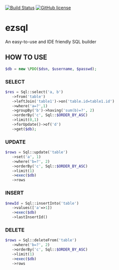 [![Build Status](https://travis-ci.org/caoym/ezsql.svg)](https://travis-ci.org/caoym/ezsql)
[![GitHub license](https://img.shields.io/badge/license-MIT-blue.svg)](https://raw.githubusercontent.com/caoym/ezsql/master/LICENSE)
# ezsql
An easy-to-use and IDE friendly SQL builder

## HOW TO USE
    
```PHP
$db = new \PDO($dsn, $username, $passwd);
```

### SELECT
```PHP
$res = Sql::select('a, b')
   ->from('table')
   ->leftJoin('table1')->on('table.id=table1.id')
   ->where('a=?',1)
   ->groupBy('b')->having('sum(b)=?', 2)
   ->orderBy('c', Sql::$ORDER_BY_ASC)
   ->limit(0,1)
   ->forUpdate()->of('d')
   ->get($db);
```
### UPDATE

```PHP
$rows = Sql::update('table')
   ->set('a', 1)
   ->where('b=?', 2)
   ->orderBy('c', Sql::$ORDER_BY_ASC)
   ->limit(1)
   ->exec($db)
   ->rows
```   
### INSERT
```PHP
$newId = Sql::insertInto('table')
   ->values(['a'=>1])
   ->exec($db)
   ->lastInsertId()
```       
### DELETE

```PHP
$rows = Sql::deleteFrom('table')
   ->where('b=?', 2)
   ->orderBy('c', Sql::$ORDER_BY_ASC)
   ->limit(1)
   ->exec($db)
   ->rows
```

